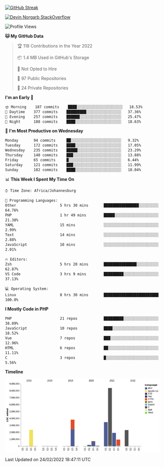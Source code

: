 
[![GitHub Streak](http://github-readme-streak-stats.herokuapp.com?user=DevinNorgarb&date_format=M%20j%5B%2C%20Y%5D)](https://git.io/streak-stats)


[![Devin Norgarb StackOverflow](https://github-readme-stackoverflow.vercel.app/?userID=4993755)](https://stackoverflow.com/users/4993755/devin-norgarb)

<!--START_SECTION:waka-->
![Profile Views](http://img.shields.io/badge/Profile%20Views-2-blue)

**🐱 My GitHub Data** 

> 🏆 118 Contributions in the Year 2022
 > 
> 📦 1.4 MB Used in GitHub's Storage 
 > 
> 🚫 Not Opted to Hire
 > 
> 📜 97 Public Repositories 
 > 
> 🔑 24 Private Repositories  
 > 
**I'm an Early 🐤** 

```text
🌞 Morning    187 commits    ████░░░░░░░░░░░░░░░░░░░░░   18.53% 
🌆 Daytime    377 commits    █████████░░░░░░░░░░░░░░░░   37.36% 
🌃 Evening    257 commits    ██████░░░░░░░░░░░░░░░░░░░   25.47% 
🌙 Night      188 commits    ████░░░░░░░░░░░░░░░░░░░░░   18.63%

```
📅 **I'm Most Productive on Wednesday** 

```text
Monday       94 commits     ██░░░░░░░░░░░░░░░░░░░░░░░   9.32% 
Tuesday      172 commits    ████░░░░░░░░░░░░░░░░░░░░░   17.05% 
Wednesday    235 commits    █████░░░░░░░░░░░░░░░░░░░░   23.29% 
Thursday     140 commits    ███░░░░░░░░░░░░░░░░░░░░░░   13.88% 
Friday       65 commits     █░░░░░░░░░░░░░░░░░░░░░░░░   6.44% 
Saturday     121 commits    ███░░░░░░░░░░░░░░░░░░░░░░   11.99% 
Sunday       182 commits    ████░░░░░░░░░░░░░░░░░░░░░   18.04%

```


📊 **This Week I Spent My Time On** 

```text
⌚︎ Time Zone: Africa/Johannesburg

💬 Programming Languages: 
Other                    5 hrs 30 mins       ████████████████░░░░░░░░░   64.76% 
PHP                      1 hr 49 mins        █████░░░░░░░░░░░░░░░░░░░░   21.38% 
YAML                     15 mins             ░░░░░░░░░░░░░░░░░░░░░░░░░   2.99% 
Text                     14 mins             ░░░░░░░░░░░░░░░░░░░░░░░░░   2.88% 
JavaScript               10 mins             ░░░░░░░░░░░░░░░░░░░░░░░░░   2.01%

🔥 Editors: 
Zsh                      5 hrs 20 mins       ███████████████░░░░░░░░░░   62.87% 
VS Code                  3 hrs 9 mins        █████████░░░░░░░░░░░░░░░░   37.13%

💻 Operating System: 
Linux                    8 hrs 30 mins       █████████████████████████   100.0%

```

**I Mostly Code in PHP** 

```text
PHP                      21 repos            █████████░░░░░░░░░░░░░░░░   38.89% 
JavaScript               10 repos            ████░░░░░░░░░░░░░░░░░░░░░   18.52% 
Vue                      7 repos             ███░░░░░░░░░░░░░░░░░░░░░░   12.96% 
HTML                     6 repos             ██░░░░░░░░░░░░░░░░░░░░░░░   11.11% 
C                        3 repos             █░░░░░░░░░░░░░░░░░░░░░░░░   5.56%

```


**Timeline**

![Chart not found](https://raw.githubusercontent.com/DevinNorgarb/DevinNorgarb/main/charts/bar_graph.png) 


 Last Updated on 24/02/2022 18:47:11 UTC
<!--END_SECTION:waka-->

